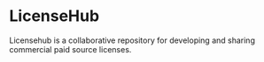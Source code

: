 # LicenseHub
Licensehub is a collaborative repository for developing and sharing commercial paid source licenses.
